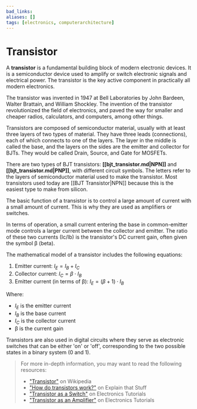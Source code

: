 ```yaml
---
bad_links: 
aliases: []
tags: [electronics, computerarchitecture]
---
```

# Transistor

A **transistor** is a fundamental building block of modern electronic devices. It is a semiconductor device used to amplify or switch electronic signals and electrical power. The transistor is the key active component in practically all modern electronics.

The transistor was invented in 1947 at Bell Laboratories by John Bardeen, Walter Brattain, and William Shockley. The invention of the transistor revolutionized the field of electronics, and paved the way for smaller and cheaper radios, calculators, and computers, among other things.

Transistors are composed of semiconductor material, usually with at least three layers of two types of material. They have three leads (connections), each of which connects to one of the layers. The layer in the middle is called the base, and the layers on the sides are the emitter and collector for BJTs. They would be called Drain, Source, and Gate for MOSFETs.

There are two types of BJT transistors: **[[bjt_transistor.md|NPN]]** and **[[bjt_transistor.md|PNP]]**, with different circuit symbols. The letters refer to the layers of semiconductor material used to make the transistor. Most transistors used today are [[BJT Transistor|NPN]] because this is the easiest type to make from silicon.

The basic function of a transistor is to control a large amount of current with a small amount of current. This is why they are used as amplifiers or switches.

In terms of operation, a small current entering the base in common-emitter mode controls a larger current between the collector and emitter. The ratio of these two currents (Ic/Ib) is the transistor's DC current gain, often given the symbol β (beta).

The mathematical model of a transistor includes the following equations:

1. Emitter current: $I_E = I_B + I_C$
2. Collector current: $I_C = β \cdot I_B$
3. Emitter current (in terms of β): $I_E = (β + 1) \cdot I_B$

Where:
- $I_E$ is the emitter current
- $I_B$ is the base current
- $I_C$ is the collector current
- β is the current gain

Transistors are also used in digital circuits where they serve as electronic switches that can be either 'on' or 'off', corresponding to the two possible states in a binary system (0 and 1).

> For more in-depth information, you may want to read the following resources:
> - ["Transistor"](https://www.google.com/search?q=Transistor) on Wikipedia
> - ["How do transistors work?"](https://www.google.com/search?q=How+do+transistors+work%3F) on Explain that Stuff
> - ["Transistor as a Switch"](https://www.google.com/search?q=Transistor+as+a+Switch) on Electronics Tutorials
> - ["Transistor as an Amplifier"](https://www.google.com/search?q=Transistor+as+an+Amplifier) on Electronics Tutorials
